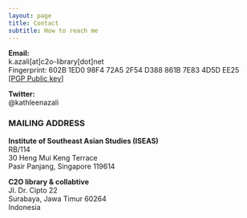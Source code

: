 ```yaml
---
layout: page
title: Contact
subtitle: How to reach me
---
```


**Email:**  
k.azali[at]c2o-library[dot]net  
Fingerprint: 602B 1ED0 98F4 72A5 2F54  D388 861B 7E83 4D5D EE25  
[[PGP Public key](https://kathleenazali.github.io/4D5DEE25.asc)]

**Twitter:**  
@kathleenazali

### MAILING ADDRESS

**Institute of Southeast Asian Studies (ISEAS)**  
RB/114  
30 Heng Mui Keng Terrace  
Pasir Panjang, Singapore 119614

**C2O library &amp; collabtive**  
Jl. Dr. Cipto 22  
Surabaya, Jawa Timur 60264  
Indonesia

